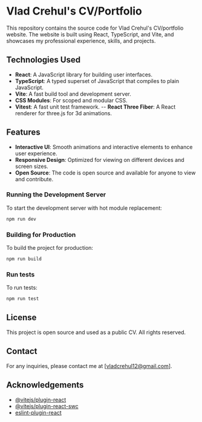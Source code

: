 # Vlad Crehul's CV/Portfolio

This repository contains the source code for Vlad Crehul's CV/portfolio website. The website is built using React, TypeScript, and Vite, and showcases my professional experience, skills, and projects.

## Technologies Used

- **React**: A JavaScript library for building user interfaces.
- **TypeScript**: A typed superset of JavaScript that compiles to plain JavaScript.
- **Vite**: A fast build tool and development server.
- **CSS Modules**: For scoped and modular CSS.
- **Vitest**: A fast unit test framework.
-- **React Three Fiber**: A React renderer for three.js for 3d animations.

## Features

- **Interactive UI**: Smooth animations and interactive elements to enhance user experience.
- **Responsive Design**: Optimized for viewing on different devices and screen sizes.
- **Open Source**: The code is open source and available for anyone to view and contribute.

### Running the Development Server

To start the development server with hot module replacement:

```sh
npm run dev
```

### Building for Production

To build the project for production:

```sh
npm run build
```

### Run tests

To run tests:

```sh
npm run test
```

## License

This project is open source and used as a public CV. All rights reserved.

## Contact

For any inquiries, please contact me at [vladcrehul12@gmail.com].

## Acknowledgements

- [@vitejs/plugin-react](https://github.com/vitejs/vite-plugin-react/blob/main/packages/plugin-react/README.md)
- [@vitejs/plugin-react-swc](https://github.com/vitejs/vite-plugin-react-swc)
- [eslint-plugin-react](https://github.com/jsx-eslint/eslint-plugin-react)